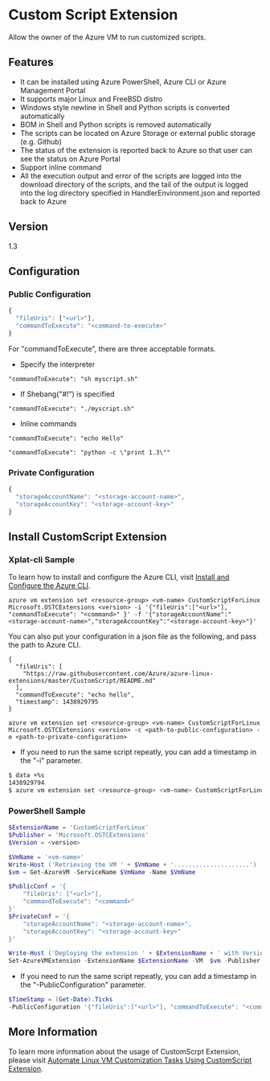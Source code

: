 # Custom Script Extension
Allow the owner of the Azure VM to run customized scripts.
## Features
* It can be installed using Azure PowerShell, Azure CLI or Azure Management Portal
* It supports major Linux and FreeBSD distro
* Windows style newline in Shell and Python scripts is converted automatically
* BOM in Shell and Python scripts is removed automatically
* The scripts can be located on Azure Storage or
external public storage (e.g. Github)
* The status of the extension is reported back to Azure so that user can
see the status on Azure Portal
* Support inline command
* All the execution output and error of the scripts are logged into
the download directory of the scripts, and the tail of the output is
logged into the log directory specified in HandlerEnvironment.json
and reported back to Azure

## Version
1.3

## Configuration
### Public Configuration
```javascript
{
  "fileUris": ["<url>"],
  "commandToExecute": "<command-to-execute>"
}
```

For "commandToExecute", there are three acceptable formats.
* Specify the interpreter
```
"commandToExecute": "sh myscript.sh"
```
* If Shebang("#!") is specified
```
"commandToExecute": "./myscript.sh" 
```
* Inline commands
```
"commandToExecute": "echo Hello"
```
```
"commandToExecute": "python -c \"print 1.3\""
```
### Private Configuration
```javascript
{
  "storageAccountName": "<storage-account-name>",
  "storageAccountKey": "<storage-account-key>"
}
```

## Install CustomScript Extension
### Xplat-cli Sample
To learn how to install and configure the Azure CLI, visit [Install and Configure the Azure CLI](https://azure.microsoft.com/en-us/documentation/articles/xplat-cli/#how-to-install-the-azure-cli).

```
azure vm extension set <resource-group> <vm-name> CustomScriptForLinux Microsoft.OSTCExtensions <version> -i '{"fileUris":["<url>"], "commandToExecute": "<command>" }' -f '{"storageAccountName":"<storage-account-name>","storageAccountKey":"<storage-account-key>"}'
```
You can also put your configuration in a json file as the following, and pass the path to Azure CLI.
```
{
  "fileUris": [
    "https://raw.githubusercontent.com/Azure/azure-linux-extensions/master/CustomScript/README.md"
  ],
  "commandToExecute": "echo hello",
  "timestamp": 1438929795
}
```
```
azure vm extension set <resource-group> <vm-name> CustomScriptForLinux Microsoft.OSTCExtensions <version> -c <path-to-public-configuration> -e <path-to-private-configuration>
```

* If you need to run the same script repeatly, you can add a timestamp
in the "-i" parameter.
```bash
$ data +%s
1438929794
$ azure vm extension set <resource-group> <vm-name> CustomScriptForLinux Microsoft.OSTCExtensions <version> -i '{"fileUris":["<url>"], "commandToExecute": "<command>", "timestamp": 1438929794 }' -f '{"storageAccountName":"<storage-account-name>","storageAccountKey":"<storage-account-key>"}'
```

### PowerShell Sample
```powershell
$ExtensionName = 'CustomScriptForLinux'
$Publisher = 'Microsoft.OSTCExtensions'
$Version = <version>

$VmName = '<vm-name>'
Write-Host ('Retrieving the VM ' + $VmName + '.....................')
$vm = Get-AzureVM -ServiceName $VmName -Name $VmName

$PublicConf = '{
    "fileUris": ["<url>"],
    "commandToExecute": "<command>"
}'
$PrivateConf = '{
    "storageAccountName": "<storage-account-name>",
    "storageAccountKey": "<storage-account-key>"
}'

Write-Host ('Deploying the extension ' + $ExtensionName + ' with Version ' + $Version + ' on ' + $VmName + '.....................')
Set-AzureVMExtension -ExtensionName $ExtensionName -VM  $vm -Publisher $Publisher -Version $Version -PrivateConfiguration $PrivateConf -PublicConfiguration $PublicConf | Update-AzureVM
```

* If you need to run the same script repeatly, you can add a timestamp
in the "-PublicConfiguration" parameter.
```powershell
$TimeStamp = (Get-Date).Ticks
-PublicConfiguration '{"fileUris":["<url>"], "commandToExecute": "<command>", "timestamp": $TimeStamp}'
```

## More Information
To learn more information about the usage of CustomScrpt Extension, please visit [Automate Linux VM Customization Tasks Using CustomScript Extension](http://azure.microsoft.com/blog/2014/08/20/automate-linux-vm-customization-tasks-using-customscript-extension/).
